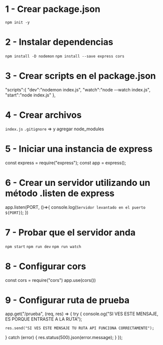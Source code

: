 # 1 - Crear package.json

`npm init -y`

# 2 - Instalar dependencias

`npm install -D nodemon`
`npm install --save express cors`

# 3 - Crear scripts en el package.json

"scripts":{
"dev":"nodemon index.js",
"watch":"node --watch index.js",
"start":"node index.js"
},

# 4 - Crear archivos

`index.js`
`.gitignore` => y agregar node_modules

# 5 - Iniciar una instancia de express

const express = require("express");
const app = express();

# 6 - Crear un servidor utilizando un método .listen de express

app.listen(PORT, ()=>{
console.log(`Servidor levantado en el puerto ${PORT}`);
})

# 7 - Probar que el servidor anda

`npm start`
`npm run dev`
`npm run watch`

# 8 - Configurar cors

const cors = require("cors")
app.use(cors())

# 9 - Configurar ruta de prueba

app.get("/prueba", (req, res) => {
  try {
    console.og("SI VES ESTE MENSAJE, ES PORQUE ENTRASTE A LA RUTA");

    res.send("SI VES ESTE MENSAJE TU RUTA API FUNCIONA CORRECTAMENTE");
  } catch (error) {
    res.status(500).json(error.message);
  }
});
